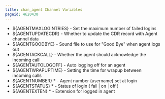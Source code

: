 ```yaml
---
title: chan_agent Channel Variables
pageid: 4620430
---
```


* ${AGENTMAXLOGINTRIES} - Set the maximum number of failed logins
* ${AGENTUPDATECDR} - Whether to update the CDR record with Agent channel data
* ${AGENTGOODBYE} - Sound file to use for "Good Bye" when agent logs out
* ${AGENTACKCALL} - Whether the agent should acknowledge the incoming call
* ${AGENTAUTOLOGOFF} - Auto logging off for an agent
* ${AGENTWRAPUPTIME} - Setting the time for wrapup between incoming calls
* ${AGENTNUMBER} \* - Agent number (username) set at login
* ${AGENTSTATUS} \* - Status of login ( fail | on | off )
* ${AGENTEXTEN} \* - Extension for logged in agent
